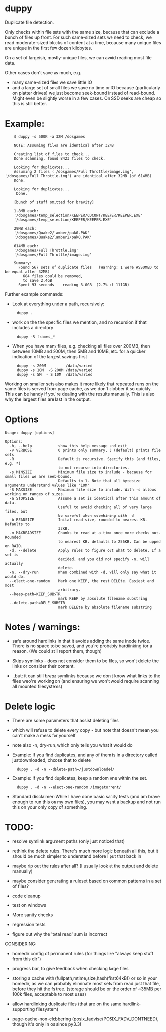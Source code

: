 duppy
================

Duplicate file detection.

Only checks within file sets with the same size, because that can exclude a bunch of files up front. For such same-sized sets we need to check, we read moderate-sized blocks of content at a time, because many unique files are unique in the first few dozen kilobytes.


On a set of largeish, mostly-unique files, we can avoid reading most file data.

Other cases don't save as much, e.g. 
- many same-sized files we save little IO
- and a large set of small files we save no time or IO because (particularly on platter drives) we just become seek-bound instead of read-bound. Might even be slightly worse in a few cases.  On SSD seeks are cheap so this is still better.


Example:
===
```
    $ duppy -s 500K -a 32M /dosgames

    NOTE: Assuming files are identical after 32MB

    Creating list of files to check...
    Done scanning, found 8423 files to check.

    Looking for duplicates...
    Assuming 2 files ('/dosgames/Full Throttle/image.img', '/dosgames/Full Throttle.img') are identical after 32MB (of 614MB)
    Done.
    
    Looking for duplicates...
     Done.
    
    [bunch of stuff omitted for brevity]
    
    1.8MB each:
    '/dosgames/temp_selection/KEEPER/CDCONT/KEEPER/KEEPER.EXE'
    '/dosgames/temp_selection/KEEPER/KEEPER.EXE'
    
    29MB each:
    '/dosgames/Quake2/lamber/pak0.PAK'
    '/dosgames/Quake2/lamber2/pak0.PAK'
    
    614MB each:
    '/dosgames/Full Throttle.img'
    '/dosgames/Full Throttle/image.img'
    
    Summary:
      Found 567 sets of duplicate files   (Warning: 1 were ASSUMED to be equal after 32MB)
        684 files could be removed,
        to save 2.4GB
      Spent 93 seconds    reading 3.0GB  (2.7% of 111GB)
```



Further example commands:

* Look at everything under a path, recursively:

        duppy .

* work on the the specific files we mention, and no recursion if that includes a directory

        duppy -R frames_*

* When you have many files, e.g. checking all files over 200MB, then between 10MB and 200M, then 5MB and 10MB, etc. for a quicker indication of the largest savings first 

        duppy -s 200M         /data/varied
        duppy -s 10M  -S 200M /data/varied
        duppy -s 5M  - S 10M  /data/varied
        
Working on smaller sets also makes it more likely that repeated runs on the same files is served from page cache, as we don't clobber it so quickly. This can be handy if you're dealing with the results manually. This is also why the largest files are last in the output.



Options
===
```
Usage: duppy [options]

Options:
  -h, --help            show this help message and exit
  -v VERBOSE            0 prints only summary, 1 (default) prints file sets
  -R                    Default is recursive. Specify this (and files, e.g. *)
                        to not recurse into directories.
  -s MINSIZE            Minimum file size to include - because for small files we are seek-bound.
                        Defaults to 1. Note that all bytesize arguments understand values like '10M'
  -S MAXSIZE            Maximum file size to include. With -s allows working on ranges of sizes.
  -a STOPSIZE           Assume a set is identical after this amount of data.
                        Useful to avoid checking all of very large files, but
                        be careful when cobmbining with -d
  -b READSIZE           Inital read size, rounded to nearest KB. Defaults to
                        32KB.
  -m MAXREADSIZE        Chunks to read at a time once more checks out. Rounded
                        to nearest KB. defaults to 256KB. Can be upped on RAID.
  -d, --delete          Apply rules to figure out what to delete. If a set is
                        decided, and you did not specify -n, will actually
                        delete.
  -n, --dry-run         When combined with -d, will only say what it would do.
  --elect-one-random    Mark one KEEP, the rest DELEte. Easiest and most
                        arbitrary.
  --keep-path=KEEP_SUBSTR
                        mark KEEP by absolute filename substring
  --delete-path=DELE_SUBSTR
                        mark DELEte by absolute filename substring
```




Notes / warnings:
=====
* safe around hardlinks in that it avoids adding the same inode twice. There is no space to be saved, and you're probably hardlinking for a reason. (We could still report them, though)

* Skips symlinks - does not consider them to be files, so won't delete the links or consider their content.
* ..but: it can still _break_ symlinks because we don't know what links to the files weo're working on (and ensuring we won't would require scanning all mounted filesystems)



Delete logic
=====
* There are some parameters that assist deleting files

* which will refuse to delete every copy - but note that doesn't mean you can't make a mess for yourself

* note also -n, dry-run, which only tells you what it would do

* Example: If you find duplicates, and any of them is in a directory called justdownloaded, choose that to delete

        duppy . -d -n --delete-path=/justdownloaded/

* Example: If you find duplicates, keep a random one within the set.

        duppy . -d -n --elect-one-random /imagetorrent/

* Standard disclaimer: While I have done basic sanity tests (and am brave enough to run this on my own files), you may want a backup and not run this on your only copy of something.



TODO:
=====
* resolve symlink argument paths (only just noticed that)

* rethink the delete rules. There's much more logic beneath all this, but it should be much simpler to understand before I put that back in
* maybe rip out the rules after all? (I usually look at the output and delete manually)
* maybe consider generating a ruleset based on common patterns in a set of files?

* code cleanup

* test on windows

* More sanity checks

* regression tests

* figure out why the 'total read' sum is incorrect


CONSIDERING:
* homedir config of permanent rules (for things like "always keep stuff from this dir")

* progress bar, to give feedback when checking large files

* storing a cache with (fullpath,mtime,size,hash(first64kB)) or so in your homedir,
  as we can probably eliminate most sets from read just that file, before they hit the fs tree.
  (storage should be on the order of ~35MB per 100k files, acceptable to most uses)

* allow hardlinking duplicate files (that are on the same hardlink-supporting filesystem)

* page-cache-non-clobbering (posix_fadvise(POSIX_FADV_DONTNEED), though it's only in os since py3.3)

